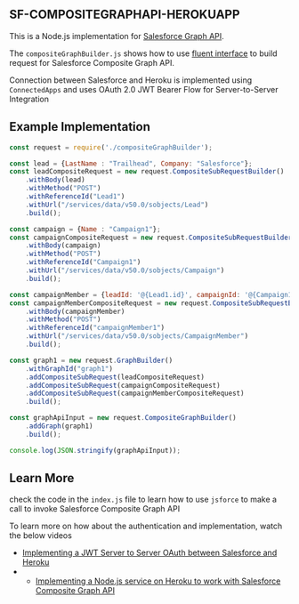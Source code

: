 ## SF-COMPOSITEGRAPHAPI-HEROKUAPP

This is a Node.js implementation for [Salesforce Graph API](https://developer.salesforce.com/docs/atlas.en-us.api_rest.meta/api_rest/using_resources_composite_graph.htm).

The `compositeGraphBuilder.js` shows how to use [fluent interface](https://martinfowler.com/bliki/FluentInterface.html) to build request for Salesforce Composite Graph API.

Connection between Salesforce and Heroku is implemented using `ConnectedApps` and uses OAuth 2.0 JWT Bearer Flow for Server-to-Server Integration

## Example Implementation

``` javascript
const request = require('./compositeGraphBuilder');

const lead = {LastName : "Trailhead", Company: "Salesforce"};
const leadCompositeRequest = new request.CompositeSubRequestBuilder()
    .withBody(lead)
    .withMethod("POST")
    .withReferenceId("Lead1")
    .withUrl("/services/data/v50.0/sobjects/Lead")
    .build();

const campaign = {Name : "Campaign1"};
const campaignCompositeRequest = new request.CompositeSubRequestBuilder()
    .withBody(campaign)
    .withMethod("POST")
    .withReferenceId("Campaign1")
    .withUrl("/services/data/v50.0/sobjects/Campaign")
    .build();

const campaignMember = {leadId: '@{Lead1.id}', campaignId: '@{Campaign1.id}'};
const campaignMemberCompositeRequest = new request.CompositeSubRequestBuilder()
    .withBody(campaignMember)
    .withMethod("POST")
    .withReferenceId("campaignMember1")
    .withUrl("/services/data/v50.0/sobjects/CampaignMember")
    .build();

const graph1 = new request.GraphBuilder()
    .withGraphId("graph1")
    .addCompositeSubRequest(leadCompositeRequest)
    .addCompositeSubRequest(campaignCompositeRequest)
    .addCompositeSubRequest(campaignMemberCompositeRequest)
    .build();

const graphApiInput = new request.CompositeGraphBuilder()
    .addGraph(graph1)
    .build();

console.log(JSON.stringify(graphApiInput));
```

## Learn More

check the code in the `index.js` file to learn how to use `jsforce` to make a call to invoke Salesforce Composite Graph API

To learn more on how about the authentication and implementation, watch the below videos

- [Implementing a JWT Server to Server OAuth between Salesforce and Heroku](https://www.youtube.com/watch?v=c5OZZsVkOKY)
- - [Implementing a Node.js service on Heroku to work with Salesforce Composite Graph API](https://www.youtube.com/watch?v=6xf7MtyX8xg)




